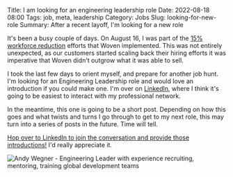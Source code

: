 Title: I am looking for an engineering leadership role
Date: 2022-08-18 08:00
Tags: job, meta, leadership
Category: Jobs
Slug: looking-for-new-role
Summary: After a recent layoff, I'm looking for a new role

It's been a busy couple of days. On August 16, I was part of the [15% workforce reduction][1] efforts that Woven implemented. This was not entirely unexpected, as our customers started scaling back their hiring efforts it was imperative that Woven didn't outgrow what it was able to sell.

I took the last few days to orient myself, and prepare for another job hunt. I'm looking for an Engineering Leadership role and would love an introduction if you could make one. I'm over on [LinkedIn][2], where I think it's going to be easiest to interact with my professional network.

In the meantime, this one is going to be a short post. Depending on how this goes and what twists and turns I go through to get to my next role, this may turn into a series of posts in the future. Time will tell.

[Hop over to LinkedIn to join the conversation and provide those introductions!][3] I'd really appreciate it.

![Andy Wegner - Engineering Leader with experience recruiting, mentoring, training global development teams][layoffbanner]


 [1]: https://airtable.com/shrqYt5kSqMzHV9R5/tbl8c8kanuNB6bPYr/viwA14Z1pM69YIsaW/recUd3VZvRxVhMf9X?backgroundColor=green&viewControls=on
 [2]: https://www.linkedin.com/in/andrew-wegner/
 [3]: https://www.linkedin.com/pulse/i-am-looking-engineering-leadership-role-andrew-wegner/
 [layoffbanner]: {attach}images/layoff-skill-set.png

